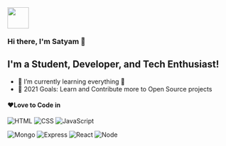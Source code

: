 <img src="https://emojis.slackmojis.com/emojis/images/1536351075/4594/blob-wave.gif?1536351075" width="48" style="margin-bottom: -4px"/>

### Hi there, I'm Satyam  👋


## I'm a Student, Developer, and Tech Enthusiast!


- 🌱 I’m currently learning everything 🤣
- 🥅 2021 Goals: Learn and Contribute more to Open Source projects


#### ❤Love to Code in

<p>
 <img alt="HTML" src="https://img.shields.io/badge/-HTML-E34F26?style=flat&logo=Html5&logoColor=white" />
 <img alt="CSS" src="https://img.shields.io/badge/-CSS-1572B6?style=flat&logo=css3&logoColor=white" />
 <img alt="JavaScript" src="https://img.shields.io/badge/-JavaScript-505050?style=flat&logo=JavaScript&logoColor=F7DF1E" />
  <br>
 <div>
  <img alt="Mongo" src="https://img.shields.io/badge/MongoDB-4EA94B?style=for-the-badge&logo=mongodb&logoColor=white" />
  <img alt="Express" src="https://img.shields.io/badge/Express_JS-CB3837?style=for-the-badge&logo=express&logoColor=white" />
  <img alt="React" src="https://img.shields.io/badge/-React-2C8EBB?style=for-the-badge&logo=react&logoColor=white%22" />
  <img alt="Node" src="https://img.shields.io/badge/Node.js-339933?style=for-the-badge&logo=nodedotjs&logoColor=white" />
 </div>
</p>



[website]: https://satyam-raikar.dev/
[twitter]: https://twitter.com/
[youtube]: https://youtube.com/
[instagram]: https://instagram.com/
[linkedin]: https://linkedin.com/in/satyam-raikar
[webdevplaylist]: https://google.com/
[jsplaylist]: https://google.com/
[cssplaylist]: https://google.com/
[reactplaylist]: https://google.com/
